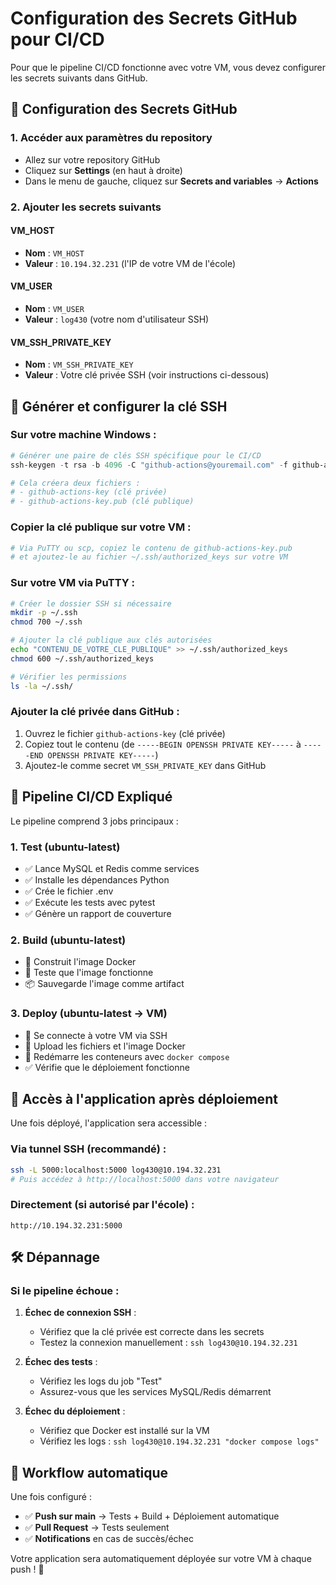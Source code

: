 # Configuration des Secrets GitHub pour CI/CD

Pour que le pipeline CI/CD fonctionne avec votre VM, vous devez configurer les secrets suivants dans GitHub.

## 🔧 Configuration des Secrets GitHub

### 1. Accéder aux paramètres du repository
- Allez sur votre repository GitHub
- Cliquez sur **Settings** (en haut à droite)
- Dans le menu de gauche, cliquez sur **Secrets and variables** → **Actions**

### 2. Ajouter les secrets suivants

#### **VM_HOST**
- **Nom** : `VM_HOST`
- **Valeur** : `10.194.32.231` (l'IP de votre VM de l'école)

#### **VM_USER** 
- **Nom** : `VM_USER`
- **Valeur** : `log430` (votre nom d'utilisateur SSH)

#### **VM_SSH_PRIVATE_KEY**
- **Nom** : `VM_SSH_PRIVATE_KEY`
- **Valeur** : Votre clé privée SSH (voir instructions ci-dessous)

## 🔑 Générer et configurer la clé SSH

### Sur votre machine Windows :

```powershell
# Générer une paire de clés SSH spécifique pour le CI/CD
ssh-keygen -t rsa -b 4096 -C "github-actions@youremail.com" -f github-actions-key

# Cela créera deux fichiers :
# - github-actions-key (clé privée)
# - github-actions-key.pub (clé publique)
```

### Copier la clé publique sur votre VM :

```powershell
# Via PuTTY ou scp, copiez le contenu de github-actions-key.pub
# et ajoutez-le au fichier ~/.ssh/authorized_keys sur votre VM
```

### Sur votre VM via PuTTY :

```bash
# Créer le dossier SSH si nécessaire
mkdir -p ~/.ssh
chmod 700 ~/.ssh

# Ajouter la clé publique aux clés autorisées
echo "CONTENU_DE_VOTRE_CLE_PUBLIQUE" >> ~/.ssh/authorized_keys
chmod 600 ~/.ssh/authorized_keys

# Vérifier les permissions
ls -la ~/.ssh/
```

### Ajouter la clé privée dans GitHub :

1. Ouvrez le fichier `github-actions-key` (clé privée)
2. Copiez tout le contenu (de `-----BEGIN OPENSSH PRIVATE KEY-----` à `-----END OPENSSH PRIVATE KEY-----`)
3. Ajoutez-le comme secret `VM_SSH_PRIVATE_KEY` dans GitHub

## 🚀 Pipeline CI/CD Expliqué

Le pipeline comprend 3 jobs principaux :

### **1. Test (ubuntu-latest)**
- ✅ Lance MySQL et Redis comme services
- ✅ Installe les dépendances Python
- ✅ Crée le fichier .env
- ✅ Exécute les tests avec pytest
- ✅ Génère un rapport de couverture

### **2. Build (ubuntu-latest)**
- 🐳 Construit l'image Docker
- 🧪 Teste que l'image fonctionne
- 📦 Sauvegarde l'image comme artifact

### **3. Deploy (ubuntu-latest → VM)**
- 🚀 Se connecte à votre VM via SSH
- 📁 Upload les fichiers et l'image Docker
- 🔄 Redémarre les conteneurs avec `docker compose`
- ✅ Vérifie que le déploiement fonctionne

## 🔗 Accès à l'application après déploiement

Une fois déployé, l'application sera accessible :

### Via tunnel SSH (recommandé) :
```bash
ssh -L 5000:localhost:5000 log430@10.194.32.231
# Puis accédez à http://localhost:5000 dans votre navigateur
```

### Directement (si autorisé par l'école) :
```
http://10.194.32.231:5000
```

## 🛠️ Dépannage

### Si le pipeline échoue :

1. **Échec de connexion SSH** :
   - Vérifiez que la clé privée est correcte dans les secrets
   - Testez la connexion manuellement : `ssh log430@10.194.32.231`

2. **Échec des tests** :
   - Vérifiez les logs du job "Test"
   - Assurez-vous que les services MySQL/Redis démarrent

3. **Échec du déploiement** :
   - Vérifiez que Docker est installé sur la VM
   - Vérifiez les logs : `ssh log430@10.194.32.231 "docker compose logs"`

## 🔄 Workflow automatique

Une fois configuré :
- ✅ **Push sur main** → Tests + Build + Déploiement automatique
- ✅ **Pull Request** → Tests seulement
- ✅ **Notifications** en cas de succès/échec

Votre application sera automatiquement déployée sur votre VM à chaque push ! 🎉